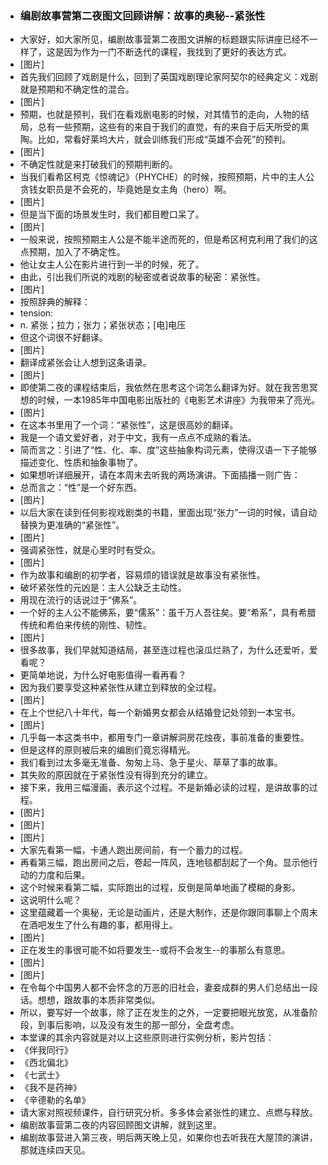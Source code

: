 - ### 编剧故事营第二夜图文回顾讲解：故事的奥秘--紧张性
- 大家好，如大家所见，编剧故事营第二夜图文讲解的标题跟实际讲座已经不一样了，这是因为作为一门不断迭代的课程，我找到了更好的表达方式。
- [图片]
- 首先我们回顾了戏剧是什么，回到了英国戏剧理论家阿契尔的经典定义：戏剧就是预期和不确定性的混合。
- [图片]
- 预期，也就是预判，我们在看戏剧电影的时候，对其情节的走向，人物的结局，总有一些预期，这些有的来自于我们的直觉，有的来自于后天所受的熏陶。比如，常看好莱坞大片，就会训练我们形成“英雄不会死”的预判。
- [图片]
- 不确定性就是来打破我们的预期判断的。
- 当我们看希区柯克《惊魂记》（PHYCHE）的时候，按照预期，片中的主人公贪钱女职员是不会死的，毕竟她是女主角（hero）啊。
- [图片]
- 但是当下面的场景发生时，我们都目瞪口呆了。
- [图片]
- 一般来说，按照预期主人公是不能半途而死的，但是希区柯克利用了我们的这点预期，加入了不确定性。
- 他让女主人公在影片进行到一半的时候，死了。
- 由此，引出我们所说的戏剧的秘密或者说故事的秘密：紧张性。
- [图片]
- 按照辞典的解释：
- tension:
- n. 紧张；拉力；张力；紧张状态；[电]电压
- 但这个词很不好翻译。
- [图片]
- 翻译成紧张会让人想到这条语录。
- [图片]
- 即使第二夜的课程结束后，我依然在思考这个词怎么翻译为好。就在我苦思冥想的时候，一本1985年中国电影出版社的《电影艺术讲座》为我带来了亮光。
- [图片]
- 在这本书里用了一个词：“紧张性”，这是很高妙的翻译。
- 我是一个语文爱好者，对于中文，我有一点点不成熟的看法。
- 简而言之：引进了“性、化、率、度”这些抽象构词元素，使得汉语一下子能够描述变化、性质和抽象事物了。
- 如果想听详细展开，请在本周末去听我的两场演讲。下面插播一则广告：
- 总而言之：“性”是一个好东西。
- [图片]
- 以后大家在读到任何影视戏剧类的书籍，里面出现“张力”一词的时候，请自动替换为更准确的“紧张性”。
- [图片]
- 强调紧张性，就是心里时时有受众。
- [图片]
- 作为故事和编剧的初学者，容易烦的错误就是故事没有紧张性。
- 破坏紧张性的元凶是：主人公缺乏主动性。
- 用现在流行的话说过于“佛系”。
- 一个好的主人公不能佛系，要“儒系”：虽千万人吾往矣。要“希系”，具有希腊传统和希伯来传统的刚性、韧性。
- [图片]
- 很多故事，我们早就知道结局，甚至连过程也滚瓜烂熟了，为什么还爱听，爱看呢？
- 更简单地说，为什么好电影值得一看再看？
- 因为我们要享受这种紧张性从建立到释放的全过程。
- [图片]
- 在上个世纪八十年代，每一个新婚男女都会从结婚登记处领到一本宝书。
- [图片]
- 几乎每一本这类书中，都用专门一章讲解洞房花烛夜，事前准备的重要性。
- 但是这样的原则被后来的编剧们竟忘得精光。
- 我们看到过太多毫无准备、匆匆上马、急于星火、草草了事的故事。
- 其失败的原因就在于紧张性没有得到充分的建立。
- 接下来，我用三幅漫画，表示这个过程。不是新婚必读的过程，是讲故事的过程。
- [图片]
- [图片]
- [图片]
- 大家先看第一幅，卡通人跑出房间前，有一个蓄力的过程。
- 再看第三幅，跑出房间之后，卷起一阵风，连地毯都刮起了一个角。显示他行动的力度和后果。
- 这个时候来看第二幅，实际跑出的过程，反倒是简单地画了模糊的身影。
- 这说明什么呢？
- 这里蕴藏着一个奥秘，无论是动画片，还是大制作，还是你跟同事聊上个周末在酒吧发生了什么有趣的事，都用得上。
- [图片]
- 正在发生的事很可能不如将要发生--或将不会发生--的事那么有意思。
- [图片]
- [图片]
- 在令每个中国男人都不会怀念的万恶的旧社会，妻妾成群的男人们总结出一段话。想想，跟故事的本质非常类似。
- 所以，要写好一个故事，除了正在发生的之外，一定要把眼光放宽，从准备阶段，到事后影响，以及没有发生的那一部分，全盘考虑。
- 本堂课的其余内容就是对以上这些原则进行实例分析，影片包括：
- 《伴我同行》
- 《西北偏北》
- 《七武士》
- 《我不是药神》
- 《辛德勒的名单》
- 请大家对照视频课件，自行研究分析。多多体会紧张性的建立、点燃与释放。
- 编剧故事营第二夜的内容回顾图文讲解，就到这里。
- 编剧故事营进入第三夜，明后两天晚上见，如果你也去听我在大屋顶的演讲，那就连续四天见。

